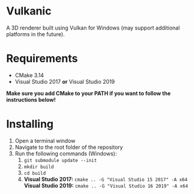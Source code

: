 # Vulkanic
A 3D renderer built using Vulkan for Windows (may support additional platforms in the future).

# Requirements
- CMake 3.14
- Visual Studio 2017 **or** Visual Studio 2019

**Make sure you add CMake to your PATH if you want to follow the instructions below!**

# Installing
1. Open a terminal window
2. Navigate to the root folder of the repository
3. Run the following commands (Windows):
    1. `git submodule update --init`
    2. `mkdir build`
    3. `cd build`
    4. **Visual Studio 2017:** `cmake .. -G "Visual Studio 15 2017" -A x64`<br>
       **Visual Studio 2019:** `cmake .. -G "Visual Studio 16 2019" -A x64`
